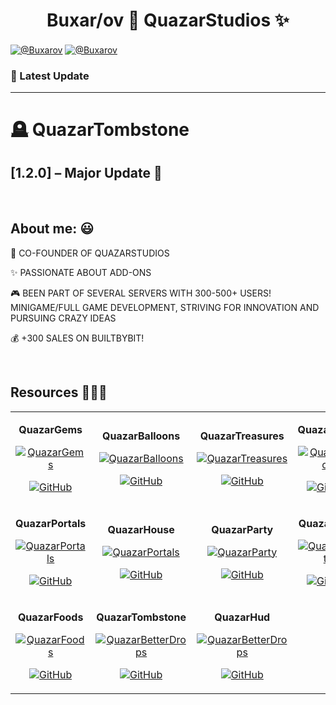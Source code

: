 <h1 align="center">Buxar/ov 👋  QuazarStudios ✨ </h1> 

<p align="left">
  <a href="https://discord.gg/pF2xftztkq" target="blank"><img align="center" src="https://img.shields.io/badge/Discord-5865F2?style=for-the-badge&logo=discord&logoColor=white" alt="@Buxarov"  /></a>
  <a href="https://builtbybit.com/members/buxarov.144887/" target="blank"><img align="center" src="https://img.shields.io/badge/BuiltByBit-2D2D2D?style=for-the-badge&logoColor=white" alt="@Buxarov"  /></a>
</p>


### 📢 Latest Update

---
# 🪦 QuazarTombstone  
## [1.2.0] – Major Update 🚀

<br>

<h2>About me: 😃</h2>

<p align="left">
🚀 CO-FOUNDER OF QUAZARSTUDIOS  

✨ PASSIONATE ABOUT ADD-ONS  

🎮 BEEN PART OF SEVERAL SERVERS WITH 300-500+ USERS!  
    MINIGAME/FULL GAME DEVELOPMENT, STRIVING FOR INNOVATION AND PURSUING CRAZY IDEAS  

💰 +300 SALES ON BUILTBYBIT!
</p>

<br>

<div id="Resources">
<h2>Resources 👨🏻‍💻</h2>
<table width="100%">
<tr>
  <!-- QuazarGems -->
  <td width="25%" align="center">
    <p><strong>QuazarGems</strong></p>
    <a href="https://github.com/Buxarov/QuazarGems" title="Go to Repository">
      <img style="max-width: 100%; height: auto;" src="https://github.com/user-attachments/assets/dab02a07-07ec-4e5c-94f3-d7d72863568b" alt="QuazarGems" />
    </a>
    <p>
      <a href="https://github.com/Buxarov/QuazarGems" target="_blank">
        <img src="https://img.shields.io/badge/GitHub-100000?style=for-the-badge&logo=github&logoColor=white" alt="GitHub" />
      </a>
    </p>
  </td>


  <!-- QuazarBalloons -->
  <td width="25%" align="center">
    <p><strong>QuazarBalloons</strong></p>
    <a href="https://github.com/Buxarov/QuazarBalloons" title="Go to Repository">
      <img style="max-width: 100%; height: auto;" src="https://github.com/user-attachments/assets/83d51289-3bd8-48a5-9fce-65b9be586705" alt="QuazarBalloons" />
    </a>
    <p>
      <a href="https://github.com/Buxarov/QuazarBalloons" target="_blank">
        <img src="https://img.shields.io/badge/GitHub-100000?style=for-the-badge&logo=github&logoColor=white" alt="GitHub" />
      </a>
    </p>
  </td>




  <!-- QuazarTreasures -->
  <td width="25%" align="center">
    <p><strong>QuazarTreasures</strong></p>
    <a href="https://github.com/Buxarov/QuazarTreasures" title="Go to Repository">
      <img style="max-width: 100%; height: auto;" src="https://github.com/user-attachments/assets/6d577859-c20c-492e-90e6-1e093f0b601a" alt="QuazarTreasures" />
    </a>
    <p>
      <a href="https://github.com/Buxarov/QuazarTreasures" target="_blank">
        <img src="https://img.shields.io/badge/GitHub-100000?style=for-the-badge&logo=github&logoColor=white](https://i.ibb.co/1GkyB8s4/Mesa-de-trabajo-1.png" alt="GitHub" />
      </a>
    </p>
  </td>

  <!-- QuazarShop -->
  <td width="25%" align="center">
    <p><strong>QuazarShop</strong></p>
    <a href="https://github.com/Buxarov/QuazarShop" title="Go to Repository">
      <img style="max-width: 100%; height: auto;" src="https://github.com/user-attachments/assets/698d22d7-6197-40cf-94ce-b69c30236819" alt="QuazarShop" />
    </a>
    <p>
      <a href="https://github.com/Buxarov/QuazarShop" target="_blank">
        <img src="https://img.shields.io/badge/GitHub-100000?style=for-the-badge&logo=github&logoColor=white" alt="GitHub" />
      </a>
    </p>
  </td>
</tr>



<!-- Segunda fila -->
<tr>
  <!-- QuazarPortals -->
  <td width="25%" align="center">
    <p><strong>QuazarPortals</strong></p>
    <a href="https://github.com/Buxarov/QuazarPortals" title="Go to Repository">
      <img style="max-width: 100%; height: auto;" src="https://github.com/user-attachments/assets/dfc75ade-3226-455c-99bb-60055a5e9249" alt="QuazarPortals" />
    </a>
    <p>
      <a href="https://github.com/Buxarov/QuazarPortals" target="_blank">
        <img src="https://img.shields.io/badge/GitHub-100000?style=for-the-badge&logo=github&logoColor=white" alt="GitHub" />
      </a>
    </p>
  </td>




  <!-- QuazarHouse -->
  <td width="25%" align="center">
    <p><strong>QuazarHouse</strong></p>
    <a href="https://github.com/Buxarov/QuazarHouse" title="Go to Repository">
      <img style="max-width: 100%; height: auto;" src="https://github.com/user-attachments/assets/8b876fea-8009-452e-b220-95c239515b4f" alt="QuazarPortals" />
    </a>
    <p>
      <a href="https://github.com/Buxarov/QuazarHouse" target="_blank">
        <img src="https://img.shields.io/badge/GitHub-100000?style=for-the-badge&logo=github&logoColor=white" alt="GitHub" />
      </a>
    </p>

  <!-- QuazarParty -->
  <td width="25%" align="center">
    <p><strong>QuazarParty</strong></p>
    <a href="https://github.com/Buxarov/QuazarParty" title="Go to Repository">
      <img style="max-width: 100%; height: auto;" src="https://github.com/user-attachments/assets/8163ab58-fa29-4a13-a307-db3b76070614" alt="QuazarParty" />
    </a>
    <p>
      <a href="https://github.com/Buxarov/QuazarParty" target="_blank">
        <img src="https://img.shields.io/badge/GitHub-100000?style=for-the-badge&logo=github&logoColor=white" alt="GitHub" />
      </a>
    </p>

  <!-- QuazarDrop -->
  <td width="25%" align="center">
    <p><strong>QuazarDrop</strong></p>
    <a href="https://github.com/Buxarov/QuazarBetterdrops" title="Go to Repository">
      <img style="max-width: 100%; height: auto;" src="https://github.com/user-attachments/assets/01d01e28-2471-443b-93a0-d44e3fe137c5" alt="QuazarParty" />
    </a>
    <p>
      <a href="https://github.com/Buxarov/QuazarBetterdrops" target="_blank">
        <img src="https://img.shields.io/badge/GitHub-100000?style=for-the-badge&logo=github&logoColor=white" alt="GitHub" />
      </a>
    </p>

<!-- Tercera fila -->
<tr>
  <!-- QuazarFoods -->
  <td width="25%" align="center">
    <p><strong>QuazarFoods</strong></p>
    <a href="https://github.com/Buxarov/QuazarFood" title="Go to Repository">
      <img style="max-width: 100%; height: auto;" src="https://github.com/user-attachments/assets/2a84a428-7018-4c7d-9530-7c4f632a6ffd" alt="QuazarFoods" />
    </a>
    <p>
      <a href="https://github.com/Buxarov/QuazarFood" target="_blank">
        <img src="https://img.shields.io/badge/GitHub-100000?style=for-the-badge&logo=github&logoColor=white" alt="GitHub" />
      </a>
    </p>
  </td>


  <!-- QuazarTombstone -->
  <td width="25%" align="center">
    <p><strong>QuazarTombstone</strong></p>
    <a href="https://github.com/Buxarov/QuazarTombstone" title="Go to Repository">
      <img style="max-width: 100%; height: auto;" src="https://github.com/user-attachments/assets/62d2a268-7a2a-4e97-ae85-7ed848a48662" alt="QuazarBetterDrops" />
    </a>
    <p>
      <a href="https://github.com/Buxarov/QuazarTombstone" target="_blank">
        <img src="https://img.shields.io/badge/GitHub-100000?style=for-the-badge&logo=github&logoColor=white" alt="GitHub" />
      </a>
    </p>
  </td>

  <!-- QuazarHud -->
  <td width="25%" align="center">
    <p><strong>QuazarHud</strong></p>
    <a href="https://github.com/Buxarov/QuazarBodyHud" title="Go to Repository">
      <img style="max-width: 100%; height: auto;" src="https://github.com/user-attachments/assets/de9745e2-b853-4d98-a914-7c37fef846a4" alt="QuazarBetterDrops" />
    </a>
    <p>
      <a href="https://github.com/Buxarov/QuazarBodyHud" target="_blank">
        <img src="https://img.shields.io/badge/GitHub-100000?style=for-the-badge&logo=github&logoColor=white" alt="GitHub" />
      </a>
    </p>
  </td>



   
</tr>
</table>
</div>


<br><br><br><br><br>
